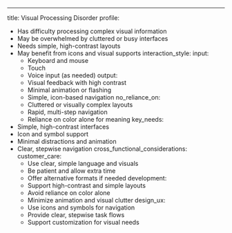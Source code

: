 ---
title: Visual Processing Disorder
profile:
  - Has difficulty processing complex visual information
  - May be overwhelmed by cluttered or busy interfaces
  - Needs simple, high-contrast layouts
  - May benefit from icons and visual supports
interaction_style:
  input:
    - Keyboard and mouse
    - Touch
    - Voice input (as needed)
  output:
    - Visual feedback with high contrast
    - Minimal animation or flashing
    - Simple, icon-based navigation
  no_reliance_on:
    - Cluttered or visually complex layouts
    - Rapid, multi-step navigation
    - Reliance on color alone for meaning
key_needs:
  - Simple, high-contrast interfaces
  - Icon and symbol support
  - Minimal distractions and animation
  - Clear, stepwise navigation
cross_functional_considerations:
  customer_care:
    - Use clear, simple language and visuals
    - Be patient and allow extra time
    - Offer alternative formats if needed
  development:
    - Support high-contrast and simple layouts
    - Avoid reliance on color alone
    - Minimize animation and visual clutter
  design_ux:
    - Use icons and symbols for navigation
    - Provide clear, stepwise task flows
    - Support customization for visual needs
